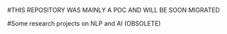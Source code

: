 #THIS REPOSITORY WAS MAINLY A POC AND WILL BE SOON MIGRATED

#Some research projects on NLP and AI (OBSOLETE)
